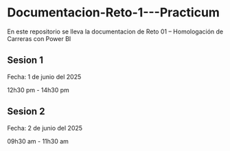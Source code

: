 # Documentacion-Reto-1---Practicum
En este repositorio se lleva la documentacion de Reto 01 – Homologación de Carreras con Power BI 

## Sesion 1

Fecha: 1 de junio del 2025

12h30 pm - 14h30 pm

## Sesion 2

Fecha: 2 de junio del 2025

09h30 am - 11h30 am
